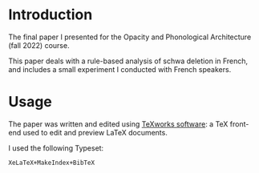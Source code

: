 # Introduction
The final paper I presented for the Opacity and Phonological Architecture (fall 2022) course. 

This paper deals with a rule-based analysis of schwa deletion in French, and includes a small experiment I conducted with French speakers.

# Usage
The paper was written and edited using [TeXworks software](https://www.tug.org/texworks/):
a TeX front-end used to edit and preview LaTeX documents.

I used the following Typeset:

```
XeLaTeX+MakeIndex+BibTeX
```
